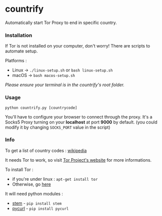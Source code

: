 # countrify
Automatically start Tor Proxy to end in specific country.

### Installation
If Tor is not installed on your computer, don't worry!
There are scripts to automate setup.

Platforms :
+ Linux -> `./linux-setup.sh` or `bash linux-setup.sh`
+ macOS -> `bash macos-setup.sh`

*Please ensure your terminal is in the countrify's root folder.*


### Usage
`python countrify.py [countrycode]`

You'll have to configure your browser to connect through the proxy.
It's a Socks5 Proxy turning on your **localhost** at port **9000** by default.
(you could modify it by changing `SOCKS_PORT` value in the script)

### Info
To get a list of country codes :  [wikipedia](http://en.wikipedia.org/wiki/ISO_3166-1_alpha-2#Officially_assigned_code_elements "ISO_3166-1_alpha - Country Codes")

It needs Tor to work, so visit [Tor Project's website](https://www.torproject.org "Tor Project") for more informations.

To install Tor :
+ if you're under linux : `apt-get install tor`
+ Otherwise, go [here](https://www.torproject.org/download/download-easy.html.en "Tor Project's Download Page")

It will need python modules :
+ [stem] - `pip install stem`
+ [pycurl] - `pip install pycurl`

[stem]: https://stem.torproject.org "Stem website"
[pycurl]: http://pycurl.io/ "PycURL's website"
